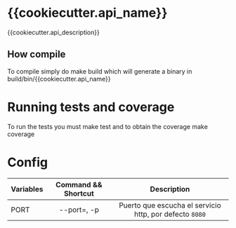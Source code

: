 # {{cookiecutter.api_name}}
{{cookiecutter.api_description}}

## How compile
To compile simply do make build which will generate a binary in build/bin/{{cookiecutter.api_name}}

# Running tests and coverage
To run the tests you must make test and to obtain the coverage make coverage

# Config

| Variables       |  Command && Shortcut   |                Description                |
| --------------- | :--------------------: | :---------------------------------------: |
| PORT            |      --port=, -p       | Puerto que escucha el servicio http, por defecto `8080`         |

